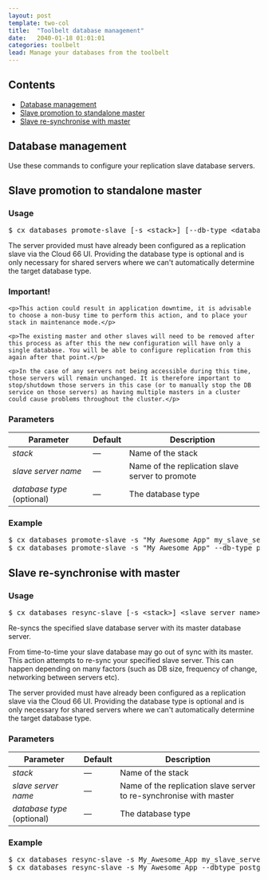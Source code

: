 ```yaml
---
layout: post
template: two-col
title:  "Toolbelt database management"
date:   2040-01-18 01:01:01
categories: toolbelt
lead: Manage your databases from the toolbelt
---
```


<h2>Contents</h2>
<ul class="page-toc">
    <li><a href="#about">Database management</a></li>
    <li><a href="#promote">Slave promotion to standalone master</a></li>
    <li><a href="#resync">Slave re-synchronise with master</a></li>
</ul>

<h2 id="about">Database management</h2>
Use these commands to configure your replication slave database servers.

<h2 id="promote">Slave promotion to standalone master</h2>

<h3 id="usage">Usage</h3>

<pre class="prettyprint">
$ cx databases promote-slave [-s &lt;stack&gt;] [--db-type &lt;database type&gt;] &lt;slave server name&gt;
</pre>

The server provided must have already been configured as a replication slave via the Cloud 66 UI.
Providing the database type is optional and is only necessary for shared servers where we can't automatically determine the target database type.

<div class="notice notice-warning">
    <h3>Important!</h3>

    <p>This action could result in application downtime, it is advisable to choose a non-busy time to perform this action, and to place your stack in maintenance mode.</p>

    <p>The existing master and other slaves will need to be removed after this process as after this the new configuration will have only a single database. You will be able to configure replication from this again after that point.</p>

    <p>In the case of any servers not being accessible during this time, those servers will remain unchanged. It is therefore important to stop/shutdown those servers in this case (or to manually stop the DB service on those servers) as having multiple masters in a cluster could cause problems throughout the cluster.</p>
</div>

<h3 id="params">Parameters</h3>

<table class='table table-bordered table-striped table-small'>
    <thead>
    <tr>
        <th align="center">Parameter</th>
        <th align="center">Default</th>
        <th align="center">Description</th>
    </tr>
    </thead>
    <tbody>
    <tr>
        <td><i>stack</i></td>
        <td>&mdash;</td>
        <td>Name of the stack</td>
    </tr>
    <tr>
        <td><i>slave server name</i></td>
        <td>&mdash;</td>
        <td>Name of the replication slave server to promote</td>
    </tr>
    <tr>
        <td><i>database type</i> (optional)</td>
        <td>&mdash;</td>
        <td>The database type</td>
    </tr>
    </tbody>
</table>

<h3 id="example">Example</h3>

<pre class="prettyprint">
$ cx databases promote-slave -s "My Awesome App" my_slave_server_name
$ cx databases promote-slave -s "My Awesome App" --db-type postgresql my_slave_server_name
</pre>

<h2 id="resync">Slave re-synchronise with master</h2>

<h3 id="usage">Usage</h3>

<pre class="prettyprint">
$ cx databases resync-slave [-s &lt;stack&gt;] &lt;slave server name&gt;
</pre>

Re-syncs the specified slave database server with its master database server.

From time-to-time your slave database may go out of sync with its master. This action attempts to re-sync your specified slave server. This can happen depending on many factors (such as DB size, frequency of change, networking between servers etc).

The server provided must have already been configured as a replication slave via the Cloud 66 UI.
Providing the database type is optional and is only necessary for shared servers where we can't automatically determine the target database type.


<h3 id="params">Parameters</h3>

<table class='table table-bordered table-striped table-small'>
    <thead>
    <tr>
        <th align="center">Parameter</th>
        <th align="center">Default</th>
        <th align="center">Description</th>
    </tr>
    </thead>
    <tbody>
    <tr>
        <td><i>stack</i></td>
        <td>&mdash;</td>
        <td>Name of the stack</td>
    </tr>
    <tr>
        <td><i>slave server name</i></td>
        <td>&mdash;</td>
        <td>Name of the replication slave server to re-synchronise with master</td>
    </tr>
    <tr>
        <td><i>database type</i> (optional)</td>
        <td>&mdash;</td>
        <td>The database type</td>
    </tr>
    </tbody>
</table>

<h3 id="example">Example</h3>

<pre class="prettyprint">
$ cx databases resync-slave -s My_Awesome_App my_slave_server_name
$ cx databases resync-slave -s My_Awesome_App --dbtype postgresql my_slave_server_name
</pre>